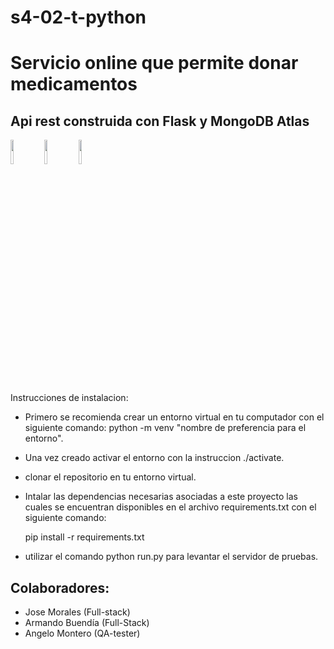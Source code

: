 # s4-02-t-python
# Servicio online que permite donar medicamentos


## Api rest construida con **Flask** y **MongoDB Atlas**

<p align="left">
<img src="https://upload.wikimedia.org/wikipedia/commons/thumb/c/c3/Python-logo-notext.svg/100px-Python-logo-notext.svg.png"  width=10% height=10%>
<img src="https://cdn.icon-icons.com/icons2/2699/PNG/512/pocoo_flask_logo_icon_168045.png"  width=10% height=10%>
<img src="http://www.macizotech.com/wp-content/uploads/2017/07/mongodb-logo.png"  width=10% height=10%>
</p>


Instrucciones de instalacion:

- Primero se recomienda crear un entorno virtual en tu computador con el siguiente comando:
  python -m venv "nombre de preferencia para el entorno".
 
- Una vez creado activar el entorno con la instruccion ./activate.

- clonar el repositorio en tu entorno virtual.

- Intalar las dependencias necesarias asociadas a este proyecto las cuales se encuentran disponibles en el archivo requirements.txt con el siguiente comando:
  
  pip install -r requirements.txt

- utilizar el comando python run.py para levantar el servidor de pruebas.



## Colaboradores:
- Jose Morales (Full-stack)
- Armando Buendía (Full-Stack)
- Angelo Montero (QA-tester)